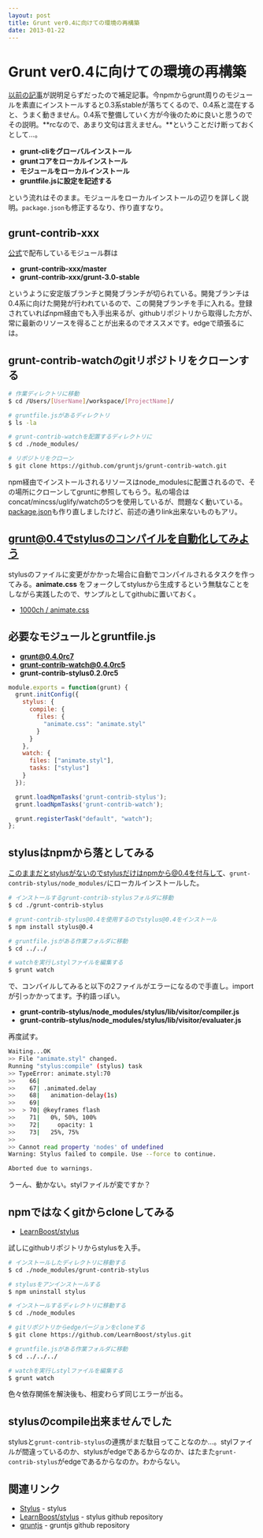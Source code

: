 ```yaml
---
layout: post
title: Grunt ver0.4に向けての環境の再構築
date: 2013-01-22
---
```


# Grunt ver0.4に向けての環境の再構築

[以前の記事](/posts/2012/gruntjs-introduction.html)が説明足らずだったので補足記事。今npmからgrunt周りのモジュールを素直にインストールすると0.3系stableが落ちてくるので、0.4系と混在すると、うまく動きません。0.4系で整備していく方が今後のために良いと思うのでその説明。**rcなので、あまり文句は言えません。**ということだけ断っておくとして…。

- **grunt-cliをグローバルインストール**
- **gruntコアをローカルインストール**
- **モジュールをローカルインストール**
- **gruntfile.jsに設定を記述する**

という流れはそのまま。モジュールをローカルインストールの辺りを詳しく説明。`package.json`も修正するなり、作り直すなり。

## grunt-contrib-xxx

[公式](http://github.com/gruntjs)で配布しているモジュール群は

- **grunt-contrib-xxx/master**
- **grunt-contrib-xxx/grunt-3.0-stable**

というように安定版ブランチと開発ブランチが切られている。開発ブランチは0.4系に向けた開発が行われているので、この開発ブランチを手に入れる。登録されていればnpm経由でも入手出来るが、githubリポジトリから取得した方が、常に最新のリソースを得ることが出来るのでオススメです。edgeで頑張るには。

## grunt-contrib-watchのgitリポジトリをクローンする

```bash
# 作業ディレクトリに移動
$ cd /Users/[UserName]/workspace/[ProjectName]/

# gruntfile.jsがあるディレクトリ
$ ls -la

# grunt-contrib-watchを配置するディレクトリに
$ cd ./node_modules/

# リポジトリをクローン
$ git clone https://github.com/gruntjs/grunt-contrib-watch.git
```

npm経由でインストールされるリソースはnode_modulesに配置されるので、その場所にクローンしてgruntに参照してもらう。私の場合はconcat/mincss/uglify/watchの5つを使用しているが、問題なく動いている。[package.json](http://github.com/1000ch/playground/blob/master/package.json)も作り直しましたけど、前述の通りlink出来ないものもアリ。

## grunt@0.4でstylusのコンパイルを自動化してみよう

stylusのファイルに変更がかかった場合に自動でコンパイルされるタスクを作ってみる。**animate.css** をフォークしてstylusから生成するという無駄なことをしながら実践したので、サンプルとしてgithubに置いておく。

+ [1000ch / animate.css](http://github.com/1000ch/animate.css)

## 必要なモジュールとgruntfile.js

- **grunt@0.4.0rc7**
- **grunt-contrib-watch@0.4.0rc5**
- **grunt-contrib-stylus0.2.0rc5**

```js
module.exports = function(grunt) {
  grunt.initConfig({
    stylus: {
      compile: {
        files: {
          "animate.css": "animate.styl"
        }
      }
    },
    watch: {
      files: ["animate.styl"],
      tasks: ["stylus"]
    }
  });

  grunt.loadNpmTasks('grunt-contrib-stylus');
  grunt.loadNpmTasks('grunt-contrib-watch');

  grunt.registerTask("default", "watch");
};
```

## stylusはnpmから落としてみる

このままだとstylusがないのでstylusだけはnpmから@0.4を付与して、`grunt-contrib-stylus/node_modules/`にローカルインストールした。

```bash
# インストールするgrunt-contrib-stylusフォルダに移動
$ cd ./grunt-contrib-stylus

# grunt-contrib-stylus@0.4を使用するのでstylus@0.4をインストール
$ npm install stylus@0.4

# gruntfile.jsがある作業フォルダに移動
$ cd ../../

# watchを実行しstylファイルを編集する
$ grunt watch
```

で、コンパイルしてみると以下の2ファイルがエラーになるので手直し。importが引っかかってます。予約語っぽい。

- **grunt-contrib-stylus/node_modules/stylus/lib/visitor/compiler.js**
- **grunt-contrib-stylus/node_modules/stylus/lib/visitor/evaluater.js**

再度試す。

```bash
Waiting...OK
>> File "animate.styl" changed.
Running "stylus:compile" (stylus) task
>> TypeError: animate.styl:70
>>    66| 
>>    67| .animated.delay
>>    68|   animation-delay(1s)
>>    69| 
>>  > 70| @keyframes flash
>>    71|   0%, 50%, 100%
>>    72|     opacity: 1
>>    73|   25%, 75%
>> 
>> Cannot read property 'nodes' of undefined
Warning: Stylus failed to compile. Use --force to continue.

Aborted due to warnings.
```

うーん、動かない。stylファイルが変ですか？

## npmではなくgitからcloneしてみる

- [LearnBoost/stylus](https://github.com/learnboost/stylus)

試しにgithubリポジトリからstylusを入手。

```bash
# インストールしたディレクトリに移動する
$ cd ./node_modules/grunt-contrib-stylus

# stylusをアンインストールする
$ npm uninstall stylus

# インストールするディレクトリに移動する
$ cd ./node_modules

# gitリポジトリからedgeバージョンをcloneする
$ git clone https://github.com/LearnBoost/stylus.git

# gruntfile.jsがある作業フォルダに移動
$ cd ../../../

# watchを実行しstylファイルを編集する
$ grunt watch
```

色々依存関係を解決後も、相変わらず同じエラーが出る。

## stylusのcompile出来ませんでした

stylusと`grunt-contrib-stylus`の連携がまだ駄目ってことなのか…。stylファイルが間違っているのか、stylusがedgeであるからなのか、はたまた`grunt-contrib-stylus`がedgeであるからなのか。わからない。

## 関連リンク

- [Stylus](http://learnboost.github.com/stylus/) - stylus
- [LearnBoost/stylus](http://github.com/learnboost/stylus) - stylus github repository
- [gruntjs](http://github.com/gruntjs) - gruntjs github repository